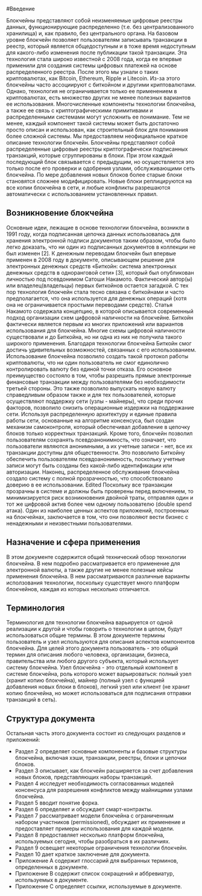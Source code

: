 #Введение

Блокчейны представляют собой неизменяемые цифровые реестры данных, функционирующие распределенно (т.е. без централизованного хранилища) и, как правило, без центрального органа.  На базовом уровне блокчейн позволяет пользователям записывать транзакции в реестр, который является общедоступным и в тоже время недоступным для какого-либо изменения после публикации такой транзакции.  Эта технология стала широко известной c 2008 года, когда ее впервые применили для создания системы цифровых платежей на основе распределенного реестра. После этого мы узнали о таких криптовалютах, как Bitcoin, Ethereum, Ripple и Litecoin. Из-за этого блокчейны часто ассоциируют с биткойном и другими криптовалютами. Однако, технология не ограничивается только ее применением в криптовалютах, есть множество других не менее полезных вариантов ее использования. Многочисленные компоненты технологии блокчейна, а также ее связь с криптографическими примитивами и распределенными системами могут усложнить ее понимание. Тем не менее, каждый компонент такой системы может быть достаточно просто описан и использован, как строительный блок для понимания более сложной системы. Мы предоставляем неофициальное краткое описание технологии блокчейн.  Блокчейны представляют собой распределенные цифровые реестры криптографически подписанных транзакций, которые сгруппированы в блоки. При этом каждый последующий блок связывается с предыдущим, но осуществляется это только после его проверки и одобрения узлами, обслуживающими сеть блокчейна. По мере добавления новых блоков более старые блоки становятся сложнее модифицировать. Новые блоки реплицируются на все копии блокчейна в сети, и любые конфликты разрешаются автоматически с использованием установленных правил.

## Возникновение блокчейна

Основные идеи, лежащие в основе технологии блокчейна, возникли в 1991 году, когда подписанная цепочка данных использовалась для хранения электронной подписи документов таким образом, чтобы было легко доказать, что ни один из подписанных документов в коллекции не был изменен [2]. К денежным переводам блокчейн был впервые применен в 2008 году в документе, описывающем решение для электронных денежных средств «Биткойн: система электронных денежных средств в одноранговой сети» [3], который был опубликован личностью под псевдонимом Сатоши Накамото. Фактический автор(ы) или владелец(владельцы) первых биткойнов остается загадкой. С тех пор технология блокчейн стала тесно связана с биткойнами и часто предполагается, что она используется для денежных операций (хотя она не ограничивается простыми переводами средств). Статья Накамото содержала концепцию, в которой описывается современный подход организации схем цифровой наличности на блокчейне. Биткойн фактически является первым из многих приложений или вариантов использования для блокчейна. Многие схемы цифровой наличности существовали и до Биткойна, но ни одна из них не получила такого широкого применения. Благодаря технологии блокчейна Биткойн смог достичь удивительных возможностей, связанных с его использованием. Использование блокчейна позволило создать такой протокол работы криптовалюты, что ни один пользователь не смог единолично контролировать валюту без единой точки отказа. Его основное преимущество состояло в том, чтобы разрешить прямые электронные финансовые транзакции между пользователями без необходимости третьей стороны. Это также позволило выпускать новую валюту справедливым образом также и для тех пользователей, которые осуществляют поддержку сети (узлы - майнеры), что среди прочих факторов, позволило снизить операционные издержки на поддержание сети.  Используя распределенную архитектуру и единые правила работы сети, основанные на алгоритме консенсуса, был создан механизм самоконтроля, который обеспечивал добавление в цепочку блоков только корректных транзакций. Кроме того, блокчейн позволил пользователям сохранять псевдоанонимность, что означает, что пользователи являются анонимными, а их учетные записи - нет, все их транзакции доступны для общественности. Это позволило Биткойну обеспечить пользователям псевдоанонимность, поскольку учетные записи могут быть созданы без какой-либо идентификации или авторизации. Наконец, распределенное обслуживание блокчейна создало систему с полной прозрачностью, что способствовало доверию в ее использовании. 
Edited
Поскольку все транзакции прозрачны в системе и должны быть проверены перед включением, то минимизируется риск возникновения двойной траты, отправляя один и тот же цифровой актив более чем одному пользователю (double spend атака).
 Один из наиболее ценных аспектов приложений, построенных на блокчейнах, заключается в том, что они позволяют вести бизнес с ненадежными и неизвестными пользователями.

## Назначение и сфера применения

В этом документе содержится общий технический обзор технологии блокчейна. В нем подробно рассматривается его применение для электронной валюты, а также другие не менее полезные кейсы применения блокчейна. В нем рассматриваются различные варианты исползования технологии, поскольку существует много платформ блокчейнов, каждая из которых несколько отличается. 

## Терминология

Терминология для технологии блокчейна варьируется от одной реализации к другой и чтобы говорить о технологии в целом, будут использоваться общие термины. В этом документе термины пользователь и узел используются для описания аспектов компонентов блокчейна. Для целей этого документа пользователь - это общий термин для описания любого человека, организации, бизнеса, правительства или любого другого субъекта, который использует систему блокчейна. Узел блокчейна - это отдельный компонент в системе блокчейна, роль которого может варьироваться: полный узел (хранит копию блокчейна), майнер (полный узел с функцией добавления новых блоки в блоков), легкий узел или клиент (не хранит копию блокчейна, но может использоваться для подписания отправки транзакций в сеть).

## Структура документа

Остальная часть этого документа состоит из следующих разделов и приложений:
- Раздел 2 определяет основные компоненты и базовые структуры блокчейна, включая хэши, транзакции, реестры, блоки и цепочки блоков.
- Раздел 3 описывает, как блокчейн расширяется за счет добавления новых блоков, представляющих наборы транзакций.
- Раздел 4 исследует необходимость согласованных моделей консенсуса для разрешения конфликтов между майнищими узлами блокчейна.
- Раздел 5 вводит понятие форка.
- Раздел 6 определяет и обсуждает смарт-контракты.
- Раздел 7 рассматривает модели блокчейна с ограниченным набором участников (permissioned), обсуждает их применение и предоставляет примеры использования для каждой модели.
- Раздел 8 предоставляет несколько платформ блокчейна, используемых сегодня, чтобы разобраться в их различиях.
- Раздел 9 освещает некоторые ограничения технологии блокчейн.
- Раздел 10 дает краткое заключение для документа.
- Приложение A содержит глоссарий для выбранных терминов, определенных в документе.
- Приложение B содержит список сокращений и аббревиатур, используемых в документе.
- Приложение C определяет ссылки, используемые в документе.
